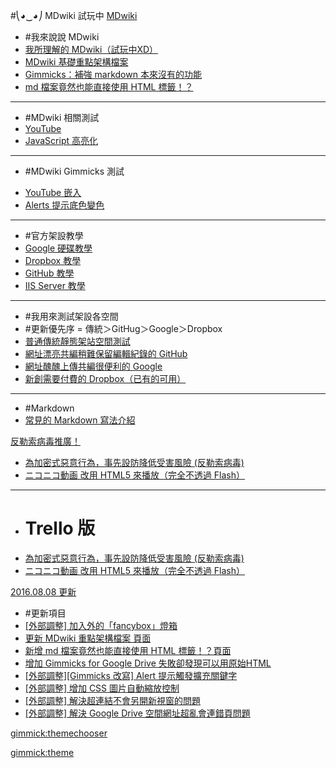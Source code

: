 #⎝◕‿◕⎠ MDwiki 試玩中
[MDwiki]()

  - #我來說說 MDwiki
  - [我所理解的 MDwiki（試玩中XD）](#!index.md)
  - [MDwiki 基礎重點架構檔案](#!mdwiki/mdwiki.main.md)
  - [Gimmicks：補強 markdown 本來沒有的功能](#!mdwiki/mdwiki.gimmicks.md)
  - [md 檔案竟然也能直接使用 HTML 標籤！？](#!mdwiki/mdwiki.html.md)
  ----
  - #MDwiki 相關測試
  - [YouTube](#!test/youtube.md)
  - [JavaScript 高亮化](#!test/js.md)
  ----
  * #MDwiki Gimmicks 測試
  - [YouTube 嵌入](#!test/test.gimmicks.md)
  - [Alerts 提示底色變色](#!test/test.gimmicks.md)
  ----
  - #官方架設教學
  - [Google 硬碟教學](http://dynalon.github.io/mdwiki/#!tutorials/drive.md "Host with Google Drive")
  - [Dropbox 教學](http://dynalon.github.io/mdwiki/#!tutorials/dropbox.md "Hosting with Dropbox")
  - [GitHub 教學](http://dynalon.github.io/mdwiki/#!tutorials/github.md "Hosting on GitHub")
  - [IIS Server 教學](http://dynalon.github.io/mdwiki/#!tutorials/iis/iis.md "Set up MDwiki on IIS Server")
  ----
  - #我用來測試架設各空間
  - #更新優先序 = 傳統＞GitHug＞Google＞Dropbox
  - [普通傳統靜態架站空間測試](http://landerso.at-ninja.jp/)
  - [網址漂亮共編稍難保留編輯紀錄的 GitHub](https://synr.github.io/MDwiki)
  - [網址醜醜上傳共編很便利的 Google](http://googledrive.com/host/0B_b1e3AASsaLN1BmcjhSZ09JM3c)
  - [新創需要付費的 Dropbox（已有的可用）](https://dl.dropboxusercontent.com/u/277393262/wiki/index.html)
  ----
  - #Markdown
  - [常見的 Markdown 寫法介紹](#)

[反勒索病毒推廣！]()

  - [為加密式惡意行為，事先設防降低受害風險 (反勒索病毒)](#!kisisie/kisisie.md)
  - [ニコニコ動画 改用 HTML5 來播放（完全不透過 Flash）](#!kisisie/kisisie.nico.md)
  ----
  - # Trello 版
  - [為加密式惡意行為，事先設防降低受害風險 (反勒索病毒)](https://trello.com/c/PV4kfjSD)
  - [ニコニコ動画 改用 HTML5 來播放（完全不透過 Flash）](https://trello.com/c/1lAqsfi8)

[2016.08.08 更新]()

  - #更新項目
  - [\[外部調整\] 加入外的「fancybox」燈箱](#!update.md#[2016.08.08]_加入外的「fancybox」燈箱)
  - [更新 MDwiki 重點架構檔案 頁面](#!update.md#[2016.08.05]_更新_MDwiki_重點架構檔案)
  - [新增 md 檔案竟然也能直接使用 HTML 標籤！？頁面](#!update.md#[2016.08.05]_增加_md_檔案竟然也能直接使用_HTML_標籤！？頁面)
  - [增加 Gimmicks for Google Drive 失敗卻發現可以用原始HTML](#!update.md#[2016.08.04]_增加_Gimmicks_for_Google_Drive_失敗)
  - [\[外部調整\]\[Gimmicks 改寫\] Alert 提示觸發擴充關鍵字](#!update.md#[2016.08.03]_Gimmicks_改寫_Alert_提示觸發擴充關鍵字)
  - [\[外部調整\] 增加 CSS 圖片自動縮放控制](#!update.md#[2016.08.03]_透過_CSS_增加對圖片自動縮放控制)
  - [\[外部調整\] 解決超連結不會另開新視窗的問題](#!update.md#[2016.08.03]_解決超連結不會另開新視窗的問題)
  - [\[外部調整\] 解決 Google Drive 空間網址超亂會連錯頁問題](#!update.md#[2016.08.03]_解決超連結不會另開新視窗的問題)
  

[gimmick:themechooser](替換佈景主題)

<!-- [gimmick:theme](Darkly) -->
[gimmick:theme](flatly)